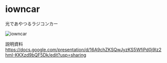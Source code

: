 # iowncar
光であやつるラジコンカー

![iowncar](https://github.com/user-attachments/assets/573fb73e-9adb-4fbe-9442-ad99bdf07b0b)


説明資料  
https://docs.google.com/presentation/d/16A9chZKSQwJyzKS5WfiPd0j9lz2hmI-KKXzd9bQF5Dk/edit?usp=sharing


